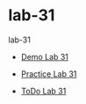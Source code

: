 # lab-31
lab-31


* [Demo Lab 31](https://codesandbox.io/s/throbbing-forest-fmg9m)


* [Practice Lab 31](https://codesandbox.io/s/blissful-yonath-phpj3)

* [ToDo Lab 31]()

